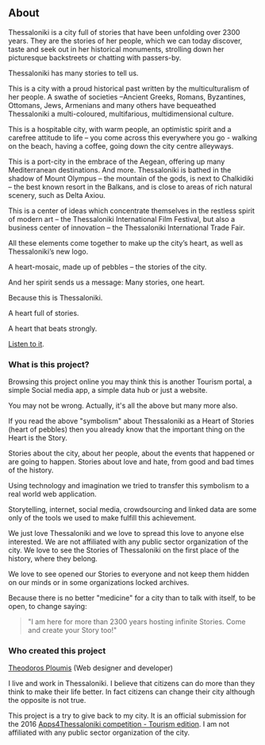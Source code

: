 ## About

Thessaloniki is a city full of stories that have been unfolding over 2300 years. They are the stories of her people, which we can today discover, taste and seek out in her historical monuments, strolling down her picturesque backstreets or chatting with passers-by.

Thessaloniki has many stories to tell us.

This is a city with a proud historical past written by the multiculturalism of her people. A swathe of societies –Ancient Greeks, Romans, Byzantines, Ottomans, Jews, Armenians and many others have bequeathed Thessaloniki a multi-coloured, multifarious, multidimensional culture.

This is a hospitable city, with warm people, an optimistic spirit and a carefree attitude to life – you come across this everywhere you go - walking on the beach, having a coffee, going down the city centre alleyways.

This is a port-city in the embrace of the Aegean, offering up many Mediterranean destinations. And more. Thessaloniki is bathed in the shadow of Mount Olympus – the mountain of the gods, is next to Chalkidiki – the best known resort in the Balkans, and is close to areas of rich natural scenery, such as Delta Axiou.

This is a center of ideas which concentrate themselves in the restless spirit of modern art – the Thessaloniki International Film Festival, but also a business center of innovation – the Thessaloniki International Trade Fair.

All these elements come together to make up the city’s heart, as well as Thessaloniki’s new logo.

A heart-mosaic, made up of pebbles – the stories of the city.

And her spirit sends us a message: Many stories, one heart.

Because this is Thessaloniki.

A heart full of stories.

A heart that beats strongly.

[Listen to it](http://manystoriesoneheart.gr).

### What is this project?

Browsing this project online you may think this is another Tourism portal, a simple Social media app, a simple data hub or just a website.

You may not be wrong. Actually, it's all the above but many more also.

If you read the above "symbolism" about Thessaloniki as a Heart of Stories (heart of pebbles) then you already know that the important thing on the Heart is the Story.

Stories about the city, about her people, about the events that happened or are going to happen. Stories about love and hate, from good and bad times of the history.

Using technology and imagination we tried to transfer this symbolism to a real world web application.

Storytelling, internet, social media, crowdsourcing and linked data are some only of the tools we used to make fulfill this achievement.

We just love Thessaloniki and we love to spread this love to anyone else interested.
We are not affiliated with any public sector organization of the city.
We love to see the Stories of Thessaloniki on the first place of the history, where they belong.

We love to see opened our Stories to everyone and not keep them hidden on our minds or in some organizations locked archives.

Because there is no better "medicine" for a city than to talk with itself, to be open, to change saying:

> "I am here for more than 2300 years hosting infinite Stories. Come and create your Story too!"

### Who created this project

[Theodoros Ploumis](http://www.theodorosploumis.com/en)
(Web designer and developer)

I live and work in Thessaloniki. I believe that citizens can do more than they think to make their life better. In fact citizens can change their city although the opposite is not true.

This project is a try to give back to my city. It is an official submission for the 2016 [Apps4Thessaloniki competition - Tourism edition](http://thessaloniki.appsforgreece.eu/en). I am not affiliated with any public sector organization of the city.
